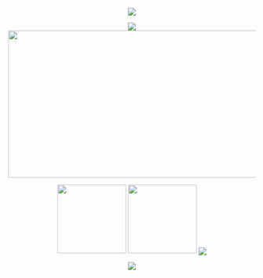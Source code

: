 <p align="center">
<img src="https://capsule-render.vercel.app/api?type=waving&color=timeGradient&height=190&&section=header&text=Welcome+visitors&fontSize=60&fontAlign=50&fontAlignY=30&desc=I'm+HeartFire,wishing+you+happiness+every+day!&descAlign=50&descSize=30&descAlignY=60&animation=twinkling" />
</p>
<p align="center">
<img src="https://readme-typing-svg.demolab.com?font=Orbitron&size=25&pause=100&center=true&vCenter=true&random=false&width=750&lines=Different+trains+are+all+heading+towards+better+places!;不同的列车都在开往更好的地方!" />
<img width="900" height="300" src="https://github-readme-activity-graph.vercel.app/graph?username=Heart-fire&theme=github-compact&hide_border=true&area=true">
</p>

<!--   网址:  https://github.com/antonkomarev/github-profile-views-counter -->
<!-- 已注释 <p align="center">
<a href="https://github.com/Heart-fire"><img src="https://img.shields.io/badge/GitHub-Heart_fire-blue?logo=github" /></a>
<a href=""><img src="https://img.shields.io/badge/CSDN-猿头儿-red" /></a>
<a href=""><img src="https://img.shields.io/badge/哔哩哔哩-心火2024-pink?logo=bilibili" /></a>
<img src="https://img.shields.io/badge/QQ-395796155-green?logo=tencentqq" />
<img src="https://img.shields.io/badge/wechat-green?logo=tencentwechat" />
<img src="https://komarev.com/ghpvc/?username=Xinhuo2022&abbreviated=true&color=yellow" />
</p>
<img src="https://camo.githubusercontent.com/f50234cb9f1be4beead6b35d3f6ec558561a79c263728818838447aa56cb5401/68747470733a2f2f63646e2e6a7364656c6976722e6e65742f67682f73756e3032323553554e2f73756e3032323553554e2f6173736574732f696d616765732f68722e676966" />
-->

<p align="center">
<!-- ## 今年汇总(This year's summary) -->
<img align="" height="140px" src="https://github-readme-stats.vercel.app/api?username=Heart-fire&show_icons=true&theme=radical&hide_title=true&hide_border=true&layout=compact&bg_color=0,73FA79,73FDFF,D783FF&theme=graywhite&locale=cn" />
<img align="" height="140px" src="https://github-readme-stats.vercel.app/api/top-langs/?username=Heart-fire&hide_title=true&hide_border=true&layout=compact&bg_color=0,73FA79,73FDFF,D783FF&theme=graywhite&locale=cn" />
<!-- https://github.com/tandpfun/skill-icons语言图标 -->
<img align="center" src="https://skillicons.dev/icons?i=java,vue,spring,redis,linux,py,mysql,webstorm,idea,html,css,c,js,ts,docker&theme=light" />
</p>

<!-- 已注释
 ### 交个朋友 👬🏻
<img src="https://media.giphy.com/media/LnQjpWaON8nhr21vNW/giphy.gif" width="100">
<em><b>I love to make friends.</b> so if you want to say <b>hi, I'll be happy to meet you more!</b> 😊</em> 
-->

<!-- 
<p align="center">
<img width="830" height= 160px src="https://camo.githubusercontent.com/958d3c4a2ec51daf18c5eeed23bed3f039ca13a6aa96a056b7883d9a642c5fbf/68747470733a2f2f63646e2e6a7364656c6976722e6e65742f67682f73756e3032323553554e2f73756e3032323553554e2f6173736574732f696d616765732f69636f6e2e706e67">
</p>
-->

<!-- https://github.com/kyechan99/capsule-render -->
<p align="center">
<img src="https://capsule-render.vercel.app/api?type=waving&color=timeGradient&height=200&&section=footer&text=THE%20END!&fontSize=60&fontAlign=50&fontAlignY=70&desc=Hope%20your%20program%20is%20bug-free!&descAlign=50&descSize=30&descAlignY=40&animation=twinkling">
</p>
